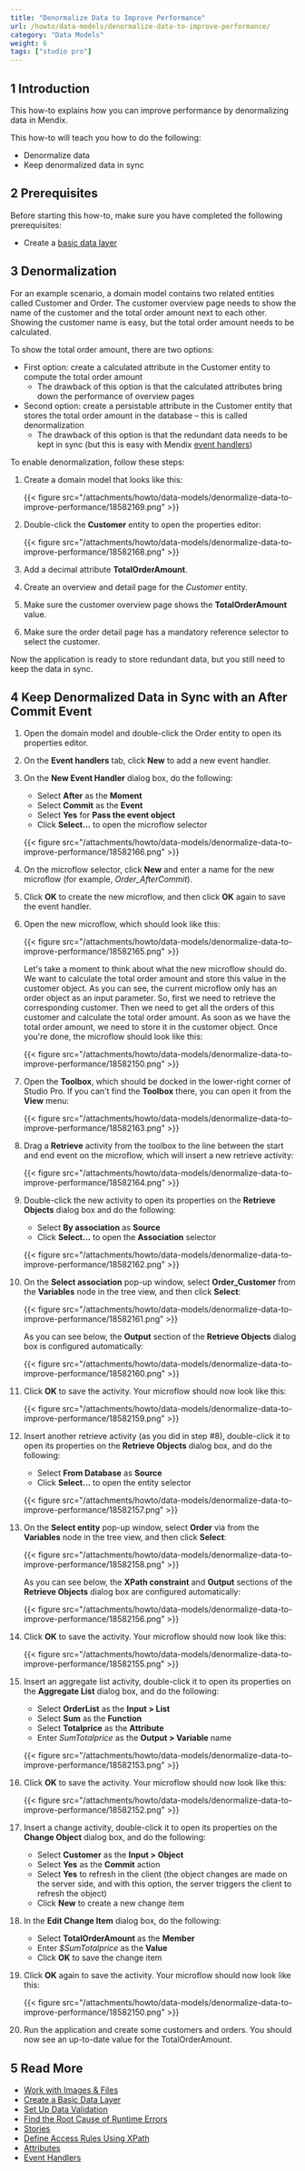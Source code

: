 ```yaml
---
title: "Denormalize Data to Improve Performance"
url: /howto/data-models/denormalize-data-to-improve-performance/
category: "Data Models"
weight: 6
tags: ["studio pro"]
---
```


## 1 Introduction

This how-to explains how you can improve performance by denormalizing data in Mendix.

This how-to will teach you how to do the following:

* Denormalize data
* Keep denormalized data in sync

## 2 Prerequisites

Before starting this how-to, make sure you have completed the following prerequisites:

* Create a [basic data layer](/howto/data-models/create-a-basic-data-layer/)

## 3 Denormalization

For an example scenario, a domain model contains two related entities called Customer and Order. The customer overview page needs to show the name of the customer and the total order amount next to each other. Showing the customer name is easy, but the total order amount needs to be calculated.

To show the total order amount, there are two options:

* First option: create a calculated attribute in the Customer entity to compute the total order amount
	* The drawback of this option is that the calculated attributes bring down the performance of overview pages
* Second option: create a persistable attribute in the Customer entity that stores the total order amount in the database – this is called denormalization
	* The drawback of this option is that the redundant data needs to be kept in sync (but this is easy with Mendix [event handlers](/refguide/event-handlers/))

To enable denormalization, follow these steps:

1.  Create a domain model that looks like this:

    {{< figure src="/attachments/howto/data-models/denormalize-data-to-improve-performance/18582169.png" >}}

2.  Double-click the **Customer** entity to open the properties editor:

    {{< figure src="/attachments/howto/data-models/denormalize-data-to-improve-performance/18582168.png" >}}

3. Add a decimal attribute **TotalOrderAmount**.
4. Create an overview and detail page for the *Customer* entity.
5. Make sure the customer overview page shows the **TotalOrderAmount** value.
6. Make sure the order detail page has a mandatory reference selector to select the customer.

Now the application is ready to store redundant data, but you still need to keep the data in sync.

## 4 Keep Denormalized Data in Sync with an After Commit Event

1. Open the domain model and double-click the Order entity to open its properties editor.
2. On the **Event handlers** tab, click **New** to add a new event handler.
3.  On the **New Event Handler** dialog box, do the following:
    * Select **After** as the **Moment**
    * Select **Commit** as the **Event**
    * Select **Yes** for **Pass the event object**
    * Click **Select...** to open the microflow selector

    {{< figure src="/attachments/howto/data-models/denormalize-data-to-improve-performance/18582166.png" >}}

4. On the microflow selector, click **New** and enter a name for the new microflow (for example, *Order_AfterCommit*).
5. Click **OK** to create the new microflow, and then click **OK** again to save the event handler.
6.  Open the new microflow, which should look like this:

    {{< figure src="/attachments/howto/data-models/denormalize-data-to-improve-performance/18582165.png" >}}

    Let's take a moment to think about what the new microflow should do. We want to calculate the total order amount and store this value in the customer object. As you can see, the current microflow only has an order object as an input parameter. So, first we need to retrieve the corresponding customer. Then we need to get all the orders of this customer and calculate the total order amount. As soon as we have the total order amount, we need to store it in the customer object. Once you're done, the microflow should look like this:

    {{< figure src="/attachments/howto/data-models/denormalize-data-to-improve-performance/18582150.png" >}}

7.  Open the **Toolbox**, which should be docked in the lower-right corner of Studio Pro. If you can't find the **Toolbox** there, you can open it from the **View** menu:

    {{< figure src="/attachments/howto/data-models/denormalize-data-to-improve-performance/18582163.png" >}}

8.  Drag a **Retrieve** activity from the toolbox to the line between the start and end event on the microflow, which will insert a new retrieve activity:

    {{< figure src="/attachments/howto/data-models/denormalize-data-to-improve-performance/18582164.png" >}}

9.  Double-click the new activity to open its properties on the **Retrieve Objects** dialog box and do the following:
    * Select **By association** as **Source**
    * Click **Select...** to open the **Association** selector

    {{< figure src="/attachments/howto/data-models/denormalize-data-to-improve-performance/18582162.png" >}}

10. On the **Select association** pop-up window, select **Order_Customer** from the **Variables** node in the tree view, and then click **Select**:

    {{< figure src="/attachments/howto/data-models/denormalize-data-to-improve-performance/18582161.png" >}}

    As you can see below, the **Output** section of the **Retrieve Objects** dialog box is configured automatically:

    {{< figure src="/attachments/howto/data-models/denormalize-data-to-improve-performance/18582160.png" >}}

11. Click **OK** to save the activity. Your microflow should now look like this:

    {{< figure src="/attachments/howto/data-models/denormalize-data-to-improve-performance/18582159.png" >}}

12. Insert another retrieve activity (as you did in step #8), double-click it to open its properties on the **Retrieve Objects** dialog box, and do the following:
    * Select **From Database** as **Source**
    * Click **Select...** to open the entity selector

    {{< figure src="/attachments/howto/data-models/denormalize-data-to-improve-performance/18582157.png" >}}

13. On the **Select entity** pop-up window, select **Order** via from the **Variables** node in the tree view, and then click **Select**:

    {{< figure src="/attachments/howto/data-models/denormalize-data-to-improve-performance/18582158.png" >}}

    As you can see below, the **XPath constraint** and **Output** sections of the **Retrieve Objects** dialog box are configured automatically:
    
    {{< figure src="/attachments/howto/data-models/denormalize-data-to-improve-performance/18582156.png" >}}

14. Click **OK** to save the activity. Your microflow should now look like this:

    {{< figure src="/attachments/howto/data-models/denormalize-data-to-improve-performance/18582155.png" >}}

15. Insert an aggregate list activity, double-click it to open its properties on the **Aggregate List** dialog box, and do the following:
    * Select **OrderList** as the **Input > List**
    * Select **Sum** as the **Function**
    * Select **Totalprice** as the **Attribute**
    * Enter *SumTotalprice* as the **Output > Variable** name

    {{< figure src="/attachments/howto/data-models/denormalize-data-to-improve-performance/18582153.png" >}}

16. Click **OK** to save the activity. Your microflow should now look like this:

    {{< figure src="/attachments/howto/data-models/denormalize-data-to-improve-performance/18582152.png" >}}
    
17. Insert a change activity, double-click it to open its properties on the **Change Object** dialog box, and do the following:
    * Select **Customer** as the **Input > Object**
    * Select **Yes** as the **Commit** action
    * Select **Yes** to refresh in the client (the object changes are made on the server side, and with this option, the server triggers the client to refresh the object)
    * Click **New** to create a new change item
18. In the **Edit Change Item** dialog box, do the following:
    * Select **TotalOrderAmount** as the **Member**
    * Enter *$SumTotalprice* as the **Value**
    * Click **OK** to save the change item
19. Click **OK** again to save the activity. Your microflow should now look like this:

    {{< figure src="/attachments/howto/data-models/denormalize-data-to-improve-performance/18582150.png" >}}

20. Run the application and create some customers and orders. You should now see an up-to-date value for the TotalOrderAmount.

## 5 Read More

* [Work with Images & Files](/howto/data-models/working-with-images-and-files/)
* [Create a Basic Data Layer](/howto/data-models/create-a-basic-data-layer/)
* [Set Up Data Validation](/howto/data-models/setting-up-data-validation/)
* [Find the Root Cause of Runtime Errors](/howto/monitoring-troubleshooting/finding-the-root-cause-of-runtime-errors/)
* [Stories](/developerportal/collaborate/stories/)
* [Define Access Rules Using XPath](/howto/logic-business-rules/define-access-rules-using-xpath/)
* [Attributes](/refguide/attributes/)
* [Event Handlers](/refguide/event-handlers/)

